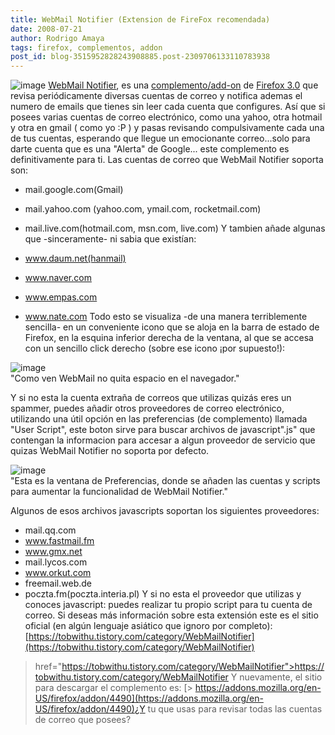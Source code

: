 ```yaml
---
title: WebMail Notifier (Extension de FireFox recomendada)
date: 2008-07-21
author: Rodrigo Amaya
tags: firefox, complementos, addon
post_id: blog-3515952828243908885.post-2309706133110783938
---
```


![image](https://bp3.blogger.com/_ayvorITawE4/SIVsUetrGlI/AAAAAAAAA7E/Ai09Gf7rn58/s400/4490.png)    [WebMail Notifier](https://addons.mozilla.org/en-US/firefox/addon/4490), es
una [complemento/add-on](https://srbyte.blogspot.com/2008/07/qu-es-un-complementoadd-on-de-firefox.html) de [Firefox 3.0](https://srbyte.blogspot.com/2008/07/el-guiness-record-de-firefox-3.html) que revisa periódicamente diversas cuentas de correo y notifica ademas el numero de emails que tienes sin leer cada cuenta que configures. Así que si posees varias cuentas de correo electrónico, como una yahoo, otra hotmail y otra en gmail ( como yo :P ) y pasas revisando compulsivamente cada una de tus cuentas, esperando que llegue un emocionante correo...solo para darte cuenta que es una "Alerta" de Google... este complemento es definitivamente para ti. Las cuentas de correo que WebMail Notifier soporta son:

- mail.google.com(Gmail)
- mail.yahoo.com (yahoo.com, ymail.com, rocketmail.com)
- mail.live.com(hotmail.com, msn.com, live.com)
Y tambien añade algunas que -sinceramente- ni sabia que existían:

- www.daum.net(hanmail)
- www.naver.com
- www.empas.com
- www.nate.com
Todo esto se visualiza -de una manera terriblemente sencilla- en un conveniente icono que se aloja en la barra de estado de Firefox, en la esquina inferior derecha de la ventana, al que se accesa con un sencillo click derecho (sobre ese icono ¡por supuesto!):

![image](https://bp2.blogger.com/_ayvorITawE4/SIVrbS8GjUI/AAAAAAAAA60/ZzAXlVkzEDU/s400/1.png)    
"Como ven WebMail no quita
espacio en el navegador."

Y si no esta la cuenta extraña de correos que utilizas quizás eres un spammer, puedes añadir otros proveedores de correo electrónico, utilizando una útil opción en las preferencias (de complemento) llamada "User Script", este boton sirve para buscar archivos de javascript".js" que contengan la informacion para accesar a algun proveedor de servicio que quizas WebMail Notifier no soporta por defecto.

![image](https://bp2.blogger.com/_ayvorITawE4/SIVrbd4O8yI/AAAAAAAAA6s/eGCMiSb9zHY/s400/webmailshot.jpg)    
"Esta es la ventana de
Preferencias, donde se añaden las cuentas y scripts para aumentar la funcionalidad de WebMail Notifier."

Algunos de esos archivos javascripts soportan los siguientes proveedores:

- mail.qq.com
- www.fastmail.fm
- www.gmx.net
- mail.lycos.com
- www.orkut.com
- freemail.web.de
- poczta.fm(poczta.interia.pl)
Y si no esta el proveedor que utilizas y conoces javascript: puedes realizar tu propio script para tu cuenta de correo. Si deseas más información sobre esta extensión este es el sitio oficial (en algún lenguaje asiático que ignoro por completo):
[https://tobwithu.tistory.com/category/WebMailNotifier](https://tobwithu.tistory.com/category/WebMailNotifier)
> href="https://tobwithu.tistory.com/category/WebMailNotifier">https://tobwithu.tistory.com/category/WebMailNotifier
Y nuevamente, el sitio para descargar el complemento es:
[> https://addons.mozilla.org/en-US/firefox/addon/4490](https://addons.mozilla.org/en-US/firefox/addon/4490)¿Y
tu que usas para revisar todas las cuentas de correo que posees?